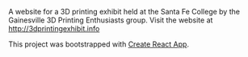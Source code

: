 A website for a 3D printing exhibit held at the Santa Fe College by the Gainesville 3D Printing Enthusiasts group. Visit the website at http://3dprintingexhibit.info

This project was bootstrapped with [Create React App](https://github.com/facebookincubator/create-react-app).

